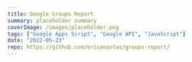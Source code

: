 ```yaml
---
title: Google Groups Report
summary: placeholder summary
coverImage: /images/placeholder.png
tags: ["Google Apps Script", "Google API", "JavaScript"]
date: "2022-05-23"
repo: https://github.com/ericanastas/groups-report/
---
```

